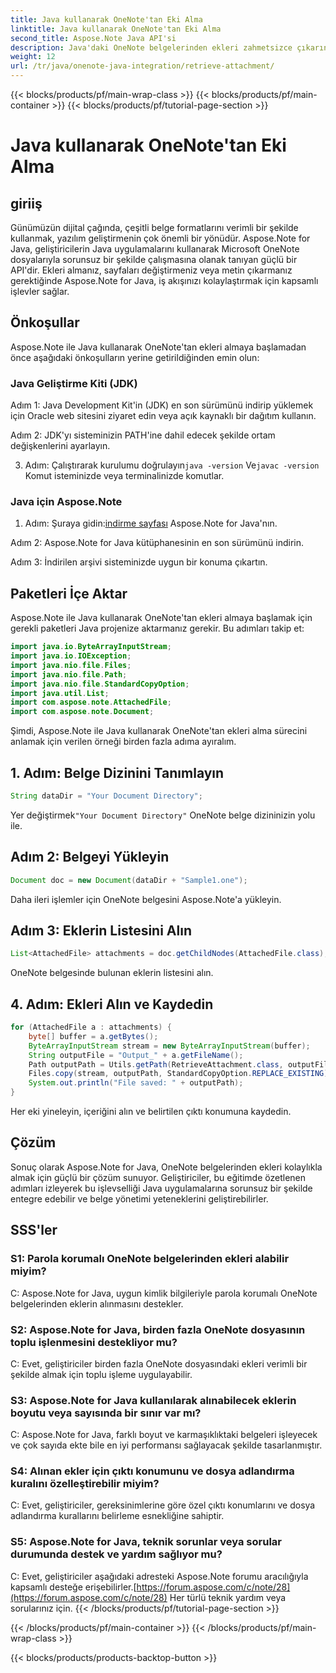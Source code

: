 ```yaml
---
title: Java kullanarak OneNote'tan Eki Alma
linktitle: Java kullanarak OneNote'tan Eki Alma
second_title: Aspose.Note Java API'si
description: Java'daki OneNote belgelerinden ekleri zahmetsizce çıkarın! Aspose.Note tüm formatları ve toplu işlemleri yönetir. Kolay adımlar ve kod dahil! #OneNote #Java #Aspose
weight: 12
url: /tr/java/onenote-java-integration/retrieve-attachment/
---
```


{{< blocks/products/pf/main-wrap-class >}}
{{< blocks/products/pf/main-container >}}
{{< blocks/products/pf/tutorial-page-section >}}

# Java kullanarak OneNote'tan Eki Alma

## giriiş

Günümüzün dijital çağında, çeşitli belge formatlarını verimli bir şekilde kullanmak, yazılım geliştirmenin çok önemli bir yönüdür. Aspose.Note for Java, geliştiricilerin Java uygulamalarını kullanarak Microsoft OneNote dosyalarıyla sorunsuz bir şekilde çalışmasına olanak tanıyan güçlü bir API'dir. Ekleri almanız, sayfaları değiştirmeniz veya metin çıkarmanız gerektiğinde Aspose.Note for Java, iş akışınızı kolaylaştırmak için kapsamlı işlevler sağlar.

## Önkoşullar

Aspose.Note ile Java kullanarak OneNote'tan ekleri almaya başlamadan önce aşağıdaki önkoşulların yerine getirildiğinden emin olun:

### Java Geliştirme Kiti (JDK)

Adım 1: Java Development Kit'in (JDK) en son sürümünü indirip yüklemek için Oracle web sitesini ziyaret edin veya açık kaynaklı bir dağıtım kullanın.

Adım 2: JDK'yı sisteminizin PATH'ine dahil edecek şekilde ortam değişkenlerini ayarlayın.

 3. Adım: Çalıştırarak kurulumu doğrulayın`java -version` Ve`javac -version` Komut isteminizde veya terminalinizde komutlar.

### Java için Aspose.Note

 1. Adım: Şuraya gidin:[indirme sayfası](https://releases.aspose.com/note/java/) Aspose.Note for Java'nın.

Adım 2: Aspose.Note for Java kütüphanesinin en son sürümünü indirin.

Adım 3: İndirilen arşivi sisteminizde uygun bir konuma çıkartın.

## Paketleri İçe Aktar

Aspose.Note ile Java kullanarak OneNote'tan ekleri almaya başlamak için gerekli paketleri Java projenize aktarmanız gerekir. Bu adımları takip et:

```java
import java.io.ByteArrayInputStream;
import java.io.IOException;
import java.nio.file.Files;
import java.nio.file.Path;
import java.nio.file.StandardCopyOption;
import java.util.List;
import com.aspose.note.AttachedFile;
import com.aspose.note.Document;
```

Şimdi, Aspose.Note ile Java kullanarak OneNote'tan ekleri alma sürecini anlamak için verilen örneği birden fazla adıma ayıralım.

## 1. Adım: Belge Dizinini Tanımlayın

```java
String dataDir = "Your Document Directory";
```

 Yer değiştirmek`"Your Document Directory"` OneNote belge dizininizin yolu ile.

## Adım 2: Belgeyi Yükleyin

```java
Document doc = new Document(dataDir + "Sample1.one");
```

Daha ileri işlemler için OneNote belgesini Aspose.Note'a yükleyin.

## Adım 3: Eklerin Listesini Alın

```java
List<AttachedFile> attachments = doc.getChildNodes(AttachedFile.class);
```

OneNote belgesinde bulunan eklerin listesini alın.

## 4. Adım: Ekleri Alın ve Kaydedin

```java
for (AttachedFile a : attachments) {
    byte[] buffer = a.getBytes();
    ByteArrayInputStream stream = new ByteArrayInputStream(buffer);
    String outputFile = "Output_" + a.getFileName();
    Path outputPath = Utils.getPath(RetrieveAttachment.class, outputFile);
    Files.copy(stream, outputPath, StandardCopyOption.REPLACE_EXISTING);
    System.out.println("File saved: " + outputPath);
}
```

Her eki yineleyin, içeriğini alın ve belirtilen çıktı konumuna kaydedin.

## Çözüm

Sonuç olarak Aspose.Note for Java, OneNote belgelerinden ekleri kolaylıkla almak için güçlü bir çözüm sunuyor. Geliştiriciler, bu eğitimde özetlenen adımları izleyerek bu işlevselliği Java uygulamalarına sorunsuz bir şekilde entegre edebilir ve belge yönetimi yeteneklerini geliştirebilirler.

## SSS'ler

### S1: Parola korumalı OneNote belgelerinden ekleri alabilir miyim?

C: Aspose.Note for Java, uygun kimlik bilgileriyle parola korumalı OneNote belgelerinden eklerin alınmasını destekler.

### S2: Aspose.Note for Java, birden fazla OneNote dosyasının toplu işlenmesini destekliyor mu?

C: Evet, geliştiriciler birden fazla OneNote dosyasındaki ekleri verimli bir şekilde almak için toplu işleme uygulayabilir.

### S3: Aspose.Note for Java kullanılarak alınabilecek eklerin boyutu veya sayısında bir sınır var mı?

C: Aspose.Note for Java, farklı boyut ve karmaşıklıktaki belgeleri işleyecek ve çok sayıda ekte bile en iyi performansı sağlayacak şekilde tasarlanmıştır.

### S4: Alınan ekler için çıktı konumunu ve dosya adlandırma kuralını özelleştirebilir miyim?

C: Evet, geliştiriciler, gereksinimlerine göre özel çıktı konumlarını ve dosya adlandırma kurallarını belirleme esnekliğine sahiptir.

### S5: Aspose.Note for Java, teknik sorunlar veya sorular durumunda destek ve yardım sağlıyor mu?

C: Evet, geliştiriciler aşağıdaki adresteki Aspose.Note forumu aracılığıyla kapsamlı desteğe erişebilirler.[https://forum.aspose.com/c/note/28](https://forum.aspose.com/c/note/28) Her türlü teknik yardım veya sorularınız için.
{{< /blocks/products/pf/tutorial-page-section >}}

{{< /blocks/products/pf/main-container >}}
{{< /blocks/products/pf/main-wrap-class >}}

{{< blocks/products/products-backtop-button >}}
